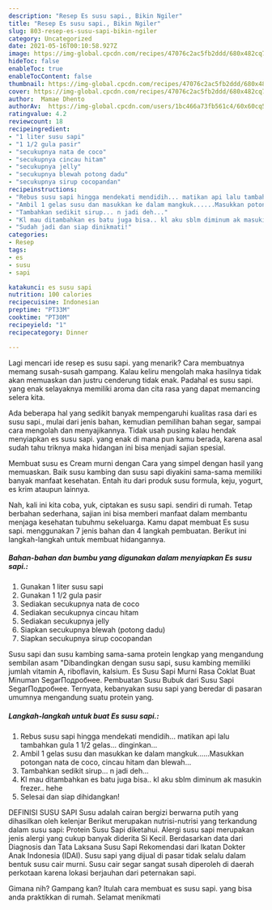 ```yaml
---
description: "Resep Es susu sapi., Bikin Ngiler"
title: "Resep Es susu sapi., Bikin Ngiler"
slug: 803-resep-es-susu-sapi-bikin-ngiler
category: Uncategorized
date: 2021-05-16T00:10:58.927Z
image: https://img-global.cpcdn.com/recipes/47076c2ac5fb2ddd/680x482cq70/es-susu-sapi-foto-resep-utama.jpg
hideToc: false
enableToc: true
enableTocContent: false
thumbnail: https://img-global.cpcdn.com/recipes/47076c2ac5fb2ddd/680x482cq70/es-susu-sapi-foto-resep-utama.jpg
cover: https://img-global.cpcdn.com/recipes/47076c2ac5fb2ddd/680x482cq70/es-susu-sapi-foto-resep-utama.jpg
author:  Mamae Dhento
authorAv:  https://img-global.cpcdn.com/users/1bc466a73fb561c4/60x60cq50/avatar.jpg
ratingvalue: 4.2
reviewcount: 18
recipeingredient:
- "1 liter susu sapi"
- "1 1/2 gula pasir"
- "secukupnya nata de coco"
- "secukupnya cincau hitam"
- "secukupnya jelly"
- "secukupnya blewah potong dadu"
- "secukupnya sirup cocopandan"
recipeinstructions:
- "Rebus susu sapi hingga mendekati mendidih... matikan api lalu tambahkan gula 1 1/2 gelas... dinginkan..."
- "Ambil 1 gelas susu dan masukkan ke dalam mangkuk......Masukkan potongan nata de coco, cincau hitam dan blewah..."
- "Tambahkan sedikit sirup... n jadi deh..."
- "Kl mau ditambahkan es batu juga bisa.. kl aku sblm diminum ak masukin frezer.. hehe"
- "Sudah jadi dan siap dinikmati!"
categories:
- Resep
tags:
- es
- susu
- sapi

katakunci: es susu sapi 
nutrition: 100 calories
recipecuisine: Indonesian
preptime: "PT33M"
cooktime: "PT30M"
recipeyield: "1"
recipecategory: Dinner

---
```



Lagi mencari ide resep es susu sapi. yang menarik? Cara membuatnya memang susah-susah gampang. Kalau keliru mengolah maka hasilnya tidak akan memuaskan dan justru cenderung tidak enak. Padahal es susu sapi. yang enak selayaknya memiliki aroma dan cita rasa yang dapat memancing selera kita.


Ada beberapa hal yang sedikit banyak mempengaruhi kualitas rasa dari es susu sapi., mulai dari jenis bahan, kemudian pemilihan bahan segar, sampai cara mengolah dan menyajikannya. Tidak usah pusing kalau hendak menyiapkan es susu sapi. yang enak di mana pun kamu berada, karena asal sudah tahu triknya maka hidangan ini bisa menjadi sajian spesial.

Membuat susu es Cream murni dengan Cara yang simpel dengan hasil yang memuaskan. Baik susu kambing dan susu sapi diyakini sama-sama memiliki banyak manfaat kesehatan. Entah itu dari produk susu formula, keju, yogurt, es krim ataupun lainnya.


Nah, kali ini kita coba, yuk, ciptakan es susu sapi. sendiri di rumah. Tetap berbahan sederhana, sajian ini bisa memberi manfaat dalam membantu menjaga kesehatan tubuhmu sekeluarga. Kamu dapat membuat Es susu sapi. menggunakan 7 jenis bahan dan 4 langkah pembuatan. Berikut ini langkah-langkah untuk membuat hidangannya.

<!--inarticleads1-->

##### Bahan-bahan dan bumbu yang digunakan dalam menyiapkan Es susu sapi.:

1. Gunakan 1 liter susu sapi
1. Gunakan 1 1/2 gula pasir
1. Sediakan secukupnya nata de coco
1. Sediakan secukupnya cincau hitam
1. Sediakan secukupnya jelly
1. Siapkan secukupnya blewah (potong dadu)
1. Siapkan secukupnya sirup cocopandan


Susu sapi dan susu kambing sama-sama protein lengkap yang mengandung sembilan asam &#34;Dibandingkan dengan susu sapi, susu kambing memiliki jumlah vitamin A, riboflavin, kalsium. Es Susu Sapi Murni Rasa Coklat Buat Minuman SegarПодробнее. Pembuatan Susu Bubuk dari Susu Sapi SegarПодробнее. Ternyata, kebanyakan susu sapi yang beredar di pasaran umumnya mengandung suatu protein yang. 

<!--inarticleads2-->

##### Langkah-langkah untuk buat Es susu sapi.:

1. Rebus susu sapi hingga mendekati mendidih... matikan api lalu tambahkan gula 1 1/2 gelas... dinginkan...
1. Ambil 1 gelas susu dan masukkan ke dalam mangkuk......Masukkan potongan nata de coco, cincau hitam dan blewah...
1. Tambahkan sedikit sirup... n jadi deh...
1. Kl mau ditambahkan es batu juga bisa.. kl aku sblm diminum ak masukin frezer.. hehe
1. Selesai dan siap dihidangkan!

DEFINISI SUSU SAPI Susu adalah cairan bergizi berwarna putih yang dihasilkan oleh kelenjar Berikut merupakan nutrisi-nutrisi yang terkandung dalam susu sapi: Protein Susu Sapi diketahui. Alergi susu sapi merupakan jenis alergi yang cukup banyak diderita Si Kecil. Berdasarkan data dari Diagnosis dan Tata Laksana Susu Sapi Rekomendasi dari Ikatan Dokter Anak Indonesia (IDAI). Susu sapi yang dijual di pasar tidak selalu dalam bentuk susu cair murni. Susu cair segar sangat susah diperoleh di daerah perkotaan karena lokasi berjauhan dari peternakan sapi. 

Gimana nih? Gampang kan? Itulah cara membuat es susu sapi. yang bisa anda praktikkan di rumah. Selamat menikmati
